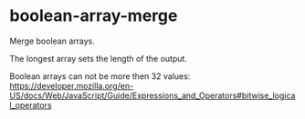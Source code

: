 # boolean-array-merge
Merge boolean arrays.

The longest array sets the length of the output.

Boolean arrays can not be more then 32 values:
https://developer.mozilla.org/en-US/docs/Web/JavaScript/Guide/Expressions_and_Operators#bitwise_logical_operators
